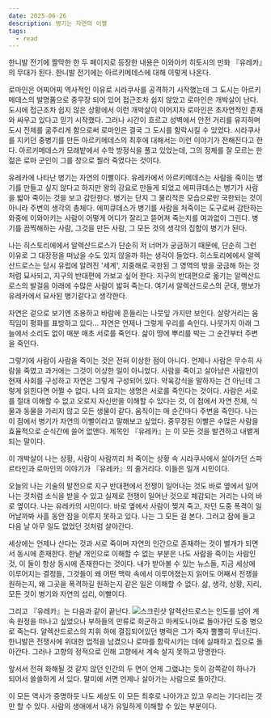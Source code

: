 ```yaml
---
date: 2025-06-26
description: 병기는 자연의 이빨
tags:
  - read
---
```

한니발 전기에 짤막한 한 두 페이지로 등장한 내용은 이와아키 히토시의 만화 『유레카』의 무대가 된다. 한니발 전기에는 아르키메데스에 대해 이렇게 나온다. 

로마인은 어찌어찌 역사적인 이유로 시라쿠사를 공격하기 시작했는데 그 도시는 아르키메데스의 발명품으로 중무장 되어 있어 접근조차 쉽지 않았고 로마인은 개박살이 난다. 도시에 접근조차 쉽지 않은 상황에서 이런 개박살이 이어지자 로마인은 초자연적인 존재와 싸우고 있다고 믿기 시작했다. 그러나 시간이 흐르고 성벽에서 안전 거리를 유지하며 도시 전체를 굶주리게 함으로써 로마인은 결국 그 도시를 함락시킬 수 있었다. 시라쿠사를 지키던 중병기를 만든 아르키메데스의 최후에 대해서는 이런 이야기가 전해진다고 한다. 아르키메데스가 모래밭에서 수학 방정식을 풀고 있었는데, 그의 정체를 잘 모르는 한 젊은 로마 군인이 그를 창으로 찔러 죽였다는 것이다.

유레카에 나타난 병기는 자연의 이빨이다. 유레카에서 아르키메데스는 사람을 죽이는 병기를 만들고 싶지 않다고 하지만 왕의 강요로 만들게 되었고 에피큐데스는 병기가 사람을 밟아 죽이는 것을 보고 감탄한다. 병기는 단지 그 물리적은 모습으로만 국한되는 것이 아니라 주변의 생각의 총체다. 에피큐데스가 병기를 사람을 처죽이는 도구로써 감탄하는 와중에 이와아키는 사람이 어떻게 어디가 잘리고 뜯어져 죽는지를 여과없이 그린다. 병기를 끔찍해하는 사람, 그것을 만든 사람, 그 모든 것의 생각의 집합이 병기가 된다.

나는 히스토리에에서 알렉산드로스가 단순히 저 너머가 궁금하기 때문에, 단순히 그런 이유로 그 대장정을 떠났을 수도 있지 않을까 하는 생각이 들었다. 히스토리에에서 알렉산드로스는 당시 유럽에 알려진 '세계', 지중해로 국한된 그 영역의 밖을 궁금해 하는 것처럼 묘사되고, 지구의 반대편에 가보고 싶어 한다. 지구의 반대편으로 옮기는 알렉산드로스의 발걸음 아래에 수많은 사람이 밟혀 죽는다. 여기서 알렉산드로스의 군대, 행보가 유레카에서 묘사된 병기같다고 생각한다. 

자연은 겉으로 보기엔 조용하고 바람에 흔들리는 나뭇잎 가지만 보인다. 살랑거리는 움직임이 평화를 표방하고 있다... 자연은 언제나 그렇게 우리를 속인다. 나뭇가지 아래 그늘에서 소리도 없이 매분 매초 서로를 죽인다. 삶이 땅에 뿌리를 박는 그 순간부터 주변을 죽인다. 

그렇기에 사람이 사람을 죽이는 것은 전혀 이상한 점이 아니다. 언제나 사람은 무수히 사람을 죽였고 과거에는 그것이 이상한 일이 아니었다. 
사람을 죽이고 살아남은 사람만이 현재 사회를 구성하고 자연은 그렇게 구성되어 있다. 약육강식을 말하자는 건 아닌데 그렇게 읽힌다면 어쩔 수 없다. 나의 요지는 생명은 서로를 죽인다는 것이다. 사람은 서로를 절대 이해할 수 없고 오로지 자신만을 이해할 수 있다는 것, 이 점에서 자연 전체, 식물과 동물을 가리지 않고 모든 생물이 같다. 움직이는 매 순간마다 주변을 죽인다. 나는 이 점에서 병기가 자연의 이빨이라고 말해보고 싶었다. 중무장된 이빨은 수많은 사람을 효율적으로 순식간에 쓸어 없앤다. 제목인 『유레카』는 이 모든 것을 발견하고 내뱉게 되는 말이다.

이 개박살이 나는 상황, 사람이 사람끼리 처 죽이는 상황 속 시라쿠사에서 살아가던 스파르타인과 로마인의 이야기가 『유레카』의 줄거리다. 이들은 일개 시민이다.

오늘의 나는 기술의 발전으로 지구 반대편에서 전쟁이 일어나는 것도 바로 옆에서 일어나는 것처럼 소식을 받을 수 있고 실제로 전쟁이 일어난 것으로 체감되는 거리는 나의 바로 옆이다. 나는 유레카의 시민이다. 바로 옆에서 사람이 찢겨 죽고, 자던 도중 폭격이 일어날까봐 사흘 동안 잠을 이루지 못하고 있다. 나는 그 모든 걸 본다. 그러고 잠에 들고 다음 날 아무 일도 없었던 것처럼 살아간다.

세상에는 언제나 산다는 것과 서로 죽이며 자연의 인간으로 존재하는 것이 별개가 되면서 동시에 존재한다. 한낱 개인으로 이해할 수 없는 부분은 나도 사람을 죽이는 사람인 것, 이 둘이 항상 동시에 존재한다는 것이다. 내가 받아볼 수 있는 뉴스들, 지금 세상에 이루어지는 결정들, 그것들이 왜 어떤 맥락 속에서 이루어졌는지 읽어도 어째서 전쟁을 원하는지, 왜 그곳을 폭격하길 원하는지 같은 일은 이해할 수 없다. 삶, 생각, 상황, 지리, 모든 것이 병기와 자연의 섭리, 이빨이다.

그리고 『유레카』는 다음과 같이 끝난다.
![스크린샷](/img/note/eureka.jpeg)
알렉산드로스는 인도를 넘어 계속 원정을 떠나고 싶었으나 부하들의 만류로 회군하고 마케도니아로 돌아가던 도중 병으로 죽는다. 알렉산드로스의 지휘 하에 결집되어있던 병력은 그가 죽자 뿔뿔히 무너진다. 한니발은 전쟁사에 위대한 업적을 남겼으나 로마를 함락시키는 데에 실패하고 집으로 돌아간다. 그러나 고향의 정적으로 인해 고향에서 계속 살지 못하고 망명한다.

앞서서 전혀 화해될 것 같지 않던 인간의 두 면이 언제 그랬냐는 듯이 감쪽같이 하나가 되어서 쓸쓸하게 서 있다. 말미에 서면 언제나 살아가는 사람으로 돌아간다.

이 모든 역사가 증명하듯 나도 세상도 이 모든 최후로 나아가고 있고 우리는 기다리는 것만 할 수 있다. 사람의 생애에서 내가 유일하게 이해할 수 있는 부분이다. 
